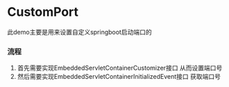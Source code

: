 # CustomPort
此demo主要是用来设置自定义springboot启动端口的

### 流程
1. 首先需要实现EmbeddedServletContainerCustomizer接口
从而设置端口号
2. 然后需要实现EmbeddedServletContainerInitializedEvent接口
获取端口号
